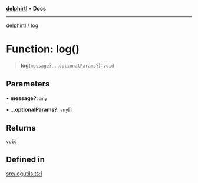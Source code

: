 [**delphirtl**](../README.md) • **Docs**

***

[delphirtl](../globals.md) / log

# Function: log()

> **log**(`message`?, ...`optionalParams`?): `void`

## Parameters

• **message?**: `any`

• ...**optionalParams?**: `any`[]

## Returns

`void`

## Defined in

[src/logutils.ts:1](https://github.com/chuacw/delphirtl/blob/330aebacf278bc1990fa50cf42ddc34bae1be0d7/src/logutils.ts#L1)
